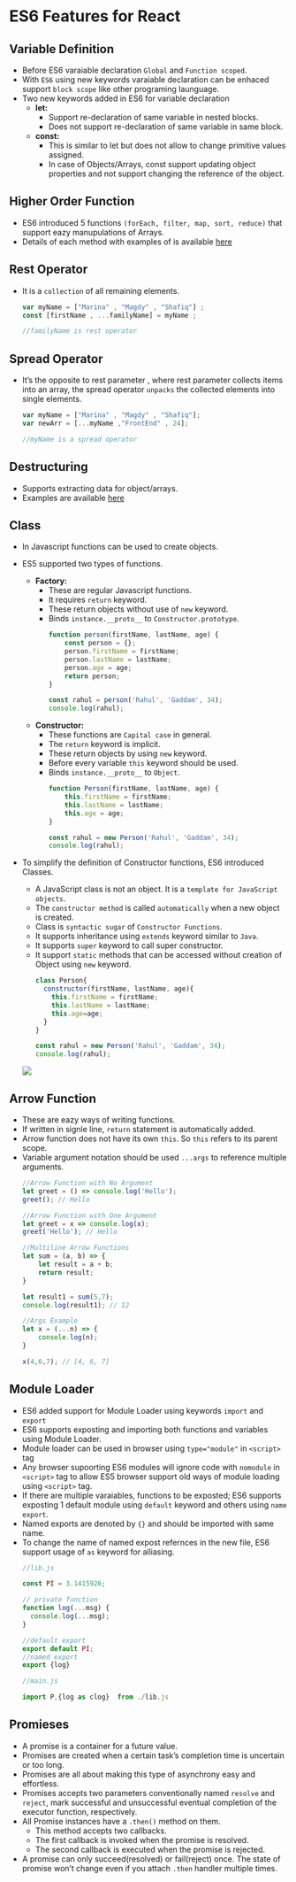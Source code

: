# ES6 Features for React

## Variable Definition
- Before ES6 varaiable declaration `Global` and `Function scoped`.
- With `ES6` using new keywords varaiable declaration can be enhaced support `block scope` like other programing launguage.
- Two new keywords added in ES6 for variable declaration
  - **let:**
    - Support re-declaration of same variable in nested blocks.
    - Does not support re-declaration of same variable in same block.
  - **const:**
    - This is similar to let but does not allow to change primitive values assigned.
    - In case of Objects/Arrays, const support updating object properties and not support changing the reference of the object.

## Higher Order Function
- ES6 introduced 5 functions `(forEach, filter, map, sort, reduce)` that support eazy manupulations of Arrays. 
- Details of each method with examples of is available [here](../02-MyDev/02/es6/index.js)

## Rest Operator
- It is a `collection` of all remaining elements.
  ```javascript
  var myName = ["Marina" , "Magdy" , "Shafiq"] ;
  const [firstName , ...familyName] = myName ;
  
  //familyName is rest operator
  ```

## Spread Operator
- It’s the opposite to rest parameter , where rest parameter collects items into an array, the spread operator `unpacks` the collected elements into single elements.
  ```javascript
  var myName = ["Marina" , "Magdy" , "Shafiq"];
  var newArr = [...myName ,"FrontEnd" , 24];

  //myName is a spread operator
  ```

## Destructuring
- Supports extracting data for object/arrays.
- Examples are available [here](../02-MyDev/02/es6/index.js)

## Class
- In Javascript functions can be used to create objects.
- ES5 supported two types of functions.  
  - **Factory:**
    - These are regular Javascript functions.
    - It requires `return` keyword.
    - These return objects without use of `new` keyword.
    - Binds `instance.__proto__` to `Constructor.prototype`.
      ```javascript
      function person(firstName, lastName, age) {
          const person = {};
          person.firstName = firstName;
          person.lastName = lastName;
          person.age = age;
          return person;
      }
  
      const rahul = person('Rahul', 'Gaddam', 34);
      console.log(rahul);
      ``` 
  - **Constructor:**
    - These functions are `Capital case` in general.
    - The `return` keyword is implicit.
    - These return objects by using `new` keyword.
    - Before every variable `this` keyword should be used.
    - Binds `instance.__proto__` to `Object`.
      ```javascript
      function Person(firstName, lastName, age) {
          this.firstName = firstName;
          this.lastName = lastName;
          this.age = age;
      }
  
      const rahul = new Person('Rahul', 'Gaddam', 34);
      console.log(rahul);
      ```
- To simplify the definition of Constructor functions, ES6 introduced Classes.
  - A JavaScript class is not an object. It is a `template for JavaScript objects`.
  - The `constructor method` is called `automatically` when a new object is created.
  - Class is `syntactic sugar` of `Constructor Functions`.
  - It supports inheritance using `extends` keyword similar to `Java`.
  - It supports `super` keyword to call super constructor.
  - It support `static` methods that can be accessed without creation of Object using `new` keyword.
    ```javascript
    class Person{
      constructor(firstName, lastName, age){
        this.firstName = firstName;
        this.lastName = lastName;
        this.age=age;
      }
    }
  
    const rahul = new Person('Rahul', 'Gaddam', 34);
    console.log(rahul);
    ```

  ![](../01-Images/02-FunctionTypes.png)

## Arrow Function
- These are eazy ways of writing functions.
- If written in signle line, `return` statement is automatically added.
- Arrow function does not have its own `this`. So `this` refers to its parent scope.
- Variable argument notation should be used `...args` to reference multiple arguments. 
  ```javascript
  //Arrow Function with No Argument
  let greet = () => console.log('Hello');
  greet(); // Hello
  
  //Arrow Function with One Argument
  let greet = x => console.log(x);
  greet('Hello'); // Hello 
  
  //Multiline Arrow Functions
  let sum = (a, b) => {
      let result = a + b;
      return result;
  }
  
  let result1 = sum(5,7);
  console.log(result1); // 12
  
  //Args Example
  let x = (...n) => {
      console.log(n);
  }
  
  x(4,6,7); // [4, 6, 7]
  ```

## Module Loader
- ES6 added support for Module Loader using keywords `import` and `export`
- ES6 supports exposting and importing both functions and variables using Module Loader.
- Module loader can be used in browser using `type="module"` in `<script>` tag
- Any browser supoorting ES6 modules will ignore code with `nomodule` in `<script>` tag to allow ES5 browser support old ways of module loading using `<script>` tag.
- If there are multiple varaiables, functions to be exposted; ES6 supports exposting 1 default module using `default` keyword and others using `name export`.
- Named exports are denoted by `{}` and should be imported with same name.
- To change the name of named expost refernces in the new file, ES6 support usage of `as` keyword for alliasing.
  ```javascript
  //lib.js
  
  const PI = 3.1415926;
  
  // private function
  function log(...msg) {
    console.log(...msg);
  }
  
  //default export
  export default PI;
  //named export
  export {log}
  
  ```
  ```javascript
  //main.js
  
  import P,{log as clog}  from ./lib.js
  ```

## Promieses
- A promise is a container for a future value.
- Promises are created when a certain task’s completion time is uncertain or too long.
- Promises are all about making this type of asynchrony easy and effortless.
- Promises accepts two parameters conventionally named `resolve` and `reject`, mark successful and unsuccessful eventual completion of the executor function, respectively.
- All Promise instances have a `.then()` method on them. 
  - This method  accepts two callbacks.
  - The first callback is invoked when the promise is resolved.
  - The second callback is executed when the promise is rejected.
- A promise can only succeed(resolved) or fail(reject) once. The state of promise won’t change even if you attach `.then` handler multiple times.   
